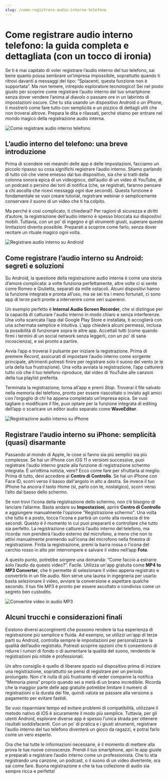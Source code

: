 ```yaml
---
slug: /come-registrare-audio-interno-telefono
---
```

# Come registrare audio interno telefono: la guida completa e dettagliata (con un tocco di ironia)

Se ti è mai capitato di voler registrare l’audio interno del tuo telefono, sai bene quanto possa sembrare un’impresa impossibile, soprattutto quando ti ritrovi davanti a messaggi del tipo: “Spiacenti, questa funzione non è supportata”. Ma non temere, intrepido esploratore tecnologico! Sei nel posto giusto per scoprire come registrare l’audio interno del tuo smartphone senza dover vendere l’anima al diavolo o passare ore in un labirinto di impostazioni oscure. Che tu stia usando un dispositivo Android o un iPhone, ti mostrerò come fare tutto con semplicità e un pizzico di dettagli utili che non troverai altrove. Prepara le dita e rilassati, perché stiamo per entrare nel mondo magico della registrazione audio interna.

![Come registrare audio interno telefono](/guide-img/output/96b88b47.jpg)

## L’audio interno del telefono: una breve introduzione

Prima di scendere nei meandri delle app e delle impostazioni, facciamo un piccolo ripasso su cosa significhi registrare l’audio interno. Stiamo parlando di tutto ciò che viene emesso dal tuo dispositivo, sia che si tratti della colonna sonora epica di un videogioco, dell’audio di un video di YouTube, di un podcast o persino dei toni di notifica (che, se registrati, faranno pensare a chi ascolta che ricevi messaggi ogni due secondi). Questa funzione è fondamentale se vuoi creare tutorial, registrare webinar o semplicemente conservare il suono di un video che ti ha colpito.

Ma perché è così complicato, ti chiederai? Per ragioni di sicurezza e diritti d’autore, la registrazione dell’audio interno è spesso bloccata sui dispositivi mobili. Tuttavia, con un po’ di ingegno e gli strumenti giusti, superare queste limitazioni diventa possibile. Preparati a scoprire come farlo, senza dover recitare un rituale magico ogni volta.

![Registrare audio interno su Android](/guide-img/output/e6ea58d9.jpg)

## Come registrare l’audio interno su Android: segreti e soluzioni

Su Android, la questione della registrazione audio interna è come una storia d’amore complicata: a volte funziona perfettamente, altre volte ci si sente come Romeo e Giulietta, separati da mille ostacoli. Alcuni dispositivi hanno la funzione integrata e pronta all’uso, ma se sei tra i meno fortunati, ci sono app di terze parti pronte a intervenire come veri supereroi.

Un esempio perfetto è **Internal Audio Screen Recorder**, che si distingue per la capacità di catturare l'audio interno in modo chiaro e senza interferenze. Una volta scaricata l’app dal Google Play Store e installata, ti accoglierà con una schermata semplice e intuitiva. L'app chiederà alcuni permessi, inclusa la possibilità di funzionare sopra le altre app. Accettali tutti (come quando firmi i termini di un social network senza leggerli, con un po' di sana incoscienza), e sei pronto a partire.

Avvia l’app e troverai il pulsante per iniziare la registrazione. Prima di premere *Record*, assicurati di impostare l’audio interno come sorgente principale, altrimenti potresti finire per registrare solo il suono del vento (e le urla della tua frustrazione). Una volta avviata la registrazione, l’app catturerà tutto ciò che il tuo telefono riproduce, dal video di YouTube alle canzoni della tua playlist preferita.

Terminata la registrazione, torna all’app e premi *Stop*. Troverai il file salvato nella memoria del telefono, pronto per essere riascoltato o inviato agli amici con l’orgoglio di chi ha appena completato un’impresa epica. Se vuoi tagliare o modificare il file, puoi optare per la funzione integrata di editing dell’app o scaricare un editor audio separato come **WaveEditor**.

![Registrazione audio interno su iPhone](/guide-img/output/126fb1a5.jpg)

## Registrare l’audio interno su iPhone: semplicità (quasi) disarmante

Passando al mondo di Apple, le cose si fanno sia più semplici sia più complesse. Se hai un iPhone con iOS 11 o versioni successive, puoi registrare l’audio interno grazie alla funzione di registrazione schermo integrata. È un’ottima notizia, vero? Ecco come fare per sfruttarla al meglio. Prima di tutto, devi accedere al **Centro di Controllo**. Se hai un iPhone con Face ID, scorri verso il basso dall'angolo in alto a destra. Se invece il tuo iPhone ha ancora il tasto Home (sì, parlo con te, nostalgico), scorri verso l’alto dal basso dello schermo.

Se non trovi l’icona della registrazione dello schermo, non c’è bisogno di lanciare l’allarme. Basta andare su **Impostazioni**, aprire **Centro di Controllo** e aggiungere manualmente l'opzione "Registrazione schermo". Una volta che tutto è a posto, tocca l’icona e partirà un conto alla rovescia di tre secondi. Questo è il momento in cui puoi prepararti e controllare che tutto sia perfetto. La registrazione catturerà l’audio interno del telefono, ma ricorda: non prenderà l’audio esterno dal microfono, a meno che non lo attivi manualmente premendo sull’icona del microfono nella finestra di registrazione. Finita la registrazione, premi la barra rossa o l'icona del cerchio rosso in alto per interrompere e salvare il video nell’app **Foto**.

A questo punto, potrebbe sorgere una domanda: “Come faccio a estrarre solo l’audio da questo video?”. Facile. Utilizza un'app gratuita come **MP4 to MP3 Converter**, che ti permette di selezionare il video appena registrato e convertirlo in un file audio. Non serve una laurea in ingegneria per usarla: basta selezionare il video, avviare la conversione e aspettare qualche secondo. Il tuo file MP3 è pronto per essere ascoltato o condiviso come un segreto ben custodito.

![Convertire video in audio MP3](/guide-img/output/b1f4d327.jpg)

## Alcuni trucchi e considerazioni finali

Esistono diversi accorgimenti che possono rendere la tua esperienza di registrazione più semplice e fluida. Ad esempio, se utilizzi un'app di terze parti su Android, controlla sempre le impostazioni per personalizzare la qualità dell’audio registrato. Potresti scoprire opzioni che ti consentono di ridurre i rumori di fondo o di aumentare la qualità del suono, rendendo le registrazioni più nitide e professionali.

Un altro consiglio è quello di liberare spazio sul dispositivo prima di iniziare una registrazione, soprattutto se pensi di registrare per un periodo prolungato. Non c'è nulla di più frustrante di veder comparire la notifica “Memoria piena” proprio quando sei a metà di un brano incredibile. Ricorda che la maggior parte delle app gratuite potrebbe limitare il numero di registrazioni o la durata dei file, quindi valuta se passare alla versione a pagamento per evitare fastidi.

Se vuoi risparmiare tempo ed evitare problemi di compatibilità, utilizzare il metodo nativo di iOS è sicuramente il modo più semplice. Tuttavia, per gli utenti Android, esplorare diverse app è spesso l’unica strada per ottenere risultati soddisfacenti. Con un po’ di pratica e i giusti strumenti, registrare l’audio interno del tuo telefono diventerà un gioco da ragazzi, e potrai farlo come un vero esperto.

Ora che hai tutte le informazioni necessarie, è il momento di mettere alla prova le tue nuove conoscenze. Prendi il tuo smartphone, apri le app giuste e preparati a registrare l’audio interno come un professionista. Che tu stia registrando una canzone, un podcast, o il suono di un video divertente, ora sai come fare. Buona registrazione e che la tua collezione di audio sia sempre ricca e perfetta!
